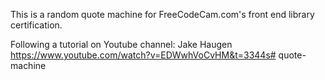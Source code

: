 This is a random quote machine for FreeCodeCam.com's front end library certification.

Following a tutorial on Youtube channel: Jake Haugen
https://www.youtube.com/watch?v=EDWwhVoCvHM&t=3344s#   q u o t e - m a c h i n e  
 